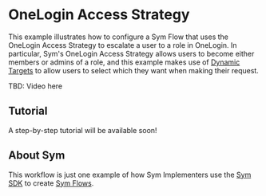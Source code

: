 # OneLogin Access Strategy

This example illustrates how to configure a Sym Flow that uses the OneLogin Access Strategy to escalate a user to a role
in OneLogin. In particular, Sym's OneLogin Access Strategy allows users to become either members or admins of a role,
and this example makes use of [Dynamic Targets](https://docs.symops.com/docs/dynamic-target-settings) to allow users
to select which they want when making their request.

TBD: Video here

## Tutorial

A step-by-step tutorial will be available soon!

## About Sym

This workflow is just one example of how Sym Implementers use the [Sym SDK](https://docs.symops.com/docs) to create
[Sym Flows](https://docs.symops.com/docs/sym-access-flows).

